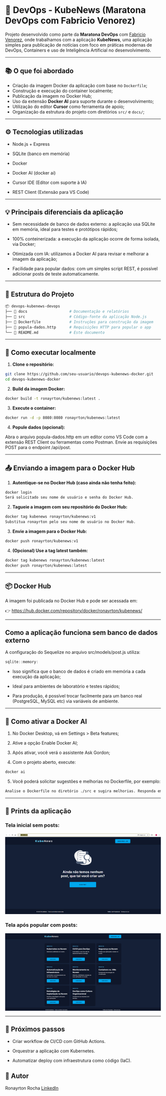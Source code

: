 # 🐳 DevOps - KubeNews (Maratona DevOps com Fabricio Venorez)

Projeto desenvolvido como parte da **Maratona DevOps** com [Fabricio Venorez](https://www.linkedin.com/in/fabricioveronez/), onde trabalhamos com a aplicação **KubeNews**, uma aplicação simples para publicação de notícias com foco em práticas modernas de DevOps, Containers e uso de Inteligência Artificial no desenvolvimento.

---

## 📚 O que foi abordado

- Criação da imagem Docker da aplicação com base no `Dockerfile`;
- Construção e execução do container localmente;
- Publicação da imagem no Docker Hub;
- Uso da extensão **Docker AI** para suporte durante o desenvolvimento;
- Utilização do editor **Cursor** como ferramenta de apoio;
- Organização da estrutura do projeto com diretórios `src/` e `docs/`;

---

## ⚙️ Tecnologias utilizadas
- Node.js + Express

- SQLite (banco em memória)

- Docker

- Docker AI (docker ai)

- Cursor IDE (Editor com suporte à IA)

- REST Client (Extensão para VS Code)

---

## 💡 Principais diferenciais da aplicação
- Sem necessidade de banco de dados externo: a aplicação usa SQLite em memória, ideal para testes e protótipos rápidos;

- 100% conteinerizada: a execução da aplicação ocorre de forma isolada, via Docker;

- Otimizada com IA: utilizamos a Docker AI para revisar e melhorar a imagem da aplicação;

- Facilidade para popular dados: com um simples script REST, é possível adicionar posts de teste automaticamente.

---

## 📁 Estrutura do Projeto

```bash
📦 devops-kubenews-devops
├── 📁 docs                   # Documentação e relatórios
├── 📁 src                    # Código-fonte da aplicação Node.js
├── 🐳 Dockerfile             # Instruções para construção da imagem
├── 📄 popula-dados.http      # Requisições HTTP para popular o app
└── 📄 README.md              # Este documento
```
---

## 🚀 Como executar localmente

1. **Clone o repositório:**

```bash
git clone https://github.com/seu-usuario/devops-kubenews-docker.git
cd devops-kubenews-docker
```

2. **Build da imagem Docker:**

```bash
docker build -t ronayrton/kubenews:latest .
```

3. **Execute o container:**

```bash
docker run -d -p 8080:8080 ronayrton/kubenews:latest
```

4. **Popule dados (opcional):**

Abra o arquivo popula-dados.http em um editor como VS Code com a extensão REST Client ou ferramentas como Postman. Envie as requisições POST para o endpoint /api/post.

---

## 📤 Enviando a imagem para o Docker Hub

1. **Autentique-se no Docker Hub (caso ainda não tenha feito):**

```bash
docker login
Será solicitado seu nome de usuário e senha do Docker Hub.
```

2. **Tagueie a imagem com seu repositório do Docker Hub:**

```bash
docker tag kubenews ronayrton/kubenews:v1
Substitua ronayrton pelo seu nome de usuário no Docker Hub.
```

3. **Envie a imagem para o Docker Hub:**

```bash
docker push ronayrton/kubenews:v1
```

4. **(Opcional) Use a tag latest também:**

```bash
docker tag kubenews ronayrton/kubenews:latest
docker push ronayrton/kubenews:latest
```
---

## 📦 Docker Hub
A imagem foi publicada no Docker Hub e pode ser acessada em:

👉 https://hub.docker.com/repository/docker/ronayrton/kubenews/

---

## Como a aplicação funciona sem banco de dados externo
A configuração do Sequelize no arquivo src/models/post.js utiliza:

```js
sqlite::memory:
```

- Isso significa que o banco de dados é criado em memória a cada execução da aplicação;

- Ideal para ambientes de laboratório e testes rápidos;

- Para produção, é possível trocar facilmente para um banco real (PostgreSQL, MySQL etc) via variáveis de ambiente.

---

## 🧠 Como ativar a Docker AI
1. No Docker Desktop, vá em Settings > Beta features;

2. Ative a opção Enable Docker AI;

3. Após ativar, você verá o assistente Ask Gordon;

4. Com o projeto aberto, execute:

```bash
docker ai
```

5. Você poderá solicitar sugestões e melhorias no Dockerfile, por exemplo:

```css
Analise o Dockerfile no diretório ./src e sugira melhorias. Responda em português Brasil.
```

---

## 📸 Prints da aplicação

### Tela inicial sem posts:
![Tela inicial](./docs/print-kubenews-local.png)

### Tela após popular com posts:
![Com posts](./docs/print-kubenews-post.png)


---

## 📌 Próximos passos
- Criar workflow de CI/CD com GitHub Actions.

- Orquestrar a aplicação com Kubernetes.

- Automatizar deploy com infraestrutura como código (IaC).

## 💼 Autor
Ronayrton Rocha
[LinkedIn](https://www.linkedin.com/in/ronayrton-rocha-13a872a8/)

